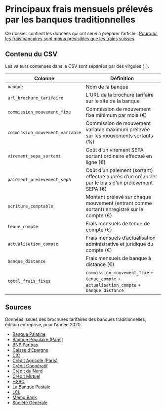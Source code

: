 # Principaux frais mensuels prélevés par les banques traditionnelles

Ce dossier contient les données qui ont servi à préparer l’article : [Pourquoi les frais bancaires sont moins prévisibles que les trains suisses](https://memo.bank/magazine/comparaison-frais-bancaires-2020).

## Contenu du CSV

Les valeurs contenues dans le CSV sont séparées par des virgules (`,`).

| Colonne                         | Définition                                                                                         |
| ------------------------------- | -------------------------------------------------------------------------------------------------- |
| `banque`                        | Nom de la banque                                                                                   |
| `url_brochure_tarifaire`        | L’URL de la brochure tarifaire sur le site de la banque                                            |
| `commission_mouvement_fixe`     | Commission de mouvement fixe minimum par mois (€)                                                  |
| `commission_mouvement_variable` | Commission de mouvement variable maximum prélevée sur les mouvements sortants (%)                  |
| `virement_sepa_sortant`         | Coût d’un virement SEPA sortant ordinaire effectué en ligne (€)                                    |
| `paiement_prelevement_sepa`     | Coût d’un paiement (sortant) effectué auprès d’un créancier par le biais d’un prélèvement SEPA (€) |
| `ecriture_comptable`            | Montant prélevé sur chaque mouvement (entrant comme sortant) enregistré sur le compte (€)          |
| `tenue_compte`                  | Frais mensuels de tenue de compte (€)                                                              |
| `actualisation_compte`          | Frais mensuels d’actualisation administrative et juridique du compte (€)                           |
| `banque_distance`               | Frais mensuels de banque à distance (€)                                                            |
| `total_frais_fixes`             | `commission_mouvement_fixe` + `tenue_compte` + `actualisation_compte` + `banque_distance`          |

## Sources

Données issues des brochures tarifaires des banques traditionnelles, édition entreprise, pour l’année 2020.

- [Banque Palatine](brochures/2020-tarifs-banque-palatine.pdf)
- [Banque Populaire (Paris)](brochures/2020-tarifs-banque-populaire.pdf)
- [BNP Paribas](brochures/2020-tarifs-bnp.pdf)
- [Caisse d’Épargne](brochures/2020-tarifs-caisse-epargne.pdf)
- [CIC](brochures/2020-tarifs-cic.pdf)
- [Crédit Agricole (Paris)](brochures/2020-tarifs-credit-agricole.pdf)
- [Crédit Coopératif](brochures/2020-tarifs-credit-cooperatif.pdf)
- [Crédit du Nord](brochures/2020-tarifs-credit-du-nord.pdf)
- [Crédit Mutuel](brochures/2020-tarifs-credit-mutuel.pdf)
- [HSBC](brochures/2020-tarifs-hsbc.pdf)
- [La Banque Postale](brochures/2020-tarifs-la-banque-postale.pdf)
- [LCL](brochures/2020-tarifs-lcl.pdf)
- [Memo Bank](brochures/2020-tarifs-memo-bank.pdf)
- [Société Générale](brochures/2020-tarifs-societe-generale.pdf)
